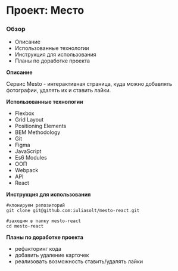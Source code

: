 # Проект: Место

### Обзор
* Описание
* Использованные технологии
* Инструкция для использования
* Планы по доработке проекта

**Описание**

Cервис Mesto - интерактивная страница, куда можно добавлять фотографии, удалять их и ставить лайки.

**Использованные технологии**

* Flexbox
* Grid Layout
* Positioning Elements
* BEM Methodology
* Git
* Figma
* JavaScript
* Es6 Modules
* ООП
* Webpack
* API
* React

**Инструкция для использования**
```
#клонируем репозиторий
git clone git@github.com:iuliasolt/mesto-react.git

#заходим в папку mesto-react
cd mesto-react
```


**Планы по доработке проекта**
* рефакторинг кода
* добавить удаление карточек
* реализовать возможность ставить/удалять лайки
